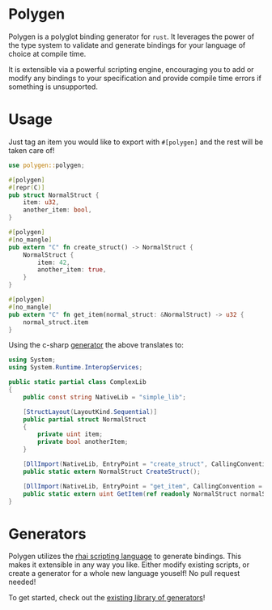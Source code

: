 # Polygen

Polygen is a polyglot binding generator for `rust`. It leverages the power of the type system to validate and generate bindings for your language of choice at compile time.

It is extensible via a powerful scripting engine, encouraging you to add or modify any bindings to your specification and provide compile time errors if something is unsupported.

# Usage

Just tag an item you would like to export with `#[polygen]` and the rest will be taken care of!

```rust
use polygen::polygen;

#[polygen]
#[repr(C)]
pub struct NormalStruct {
    item: u32,
    another_item: bool,
}

#[polygen]
#[no_mangle]
pub extern "C" fn create_struct() -> NormalStruct {
    NormalStruct {
        item: 42,
        another_item: true,
    }
}

#[polygen]
#[no_mangle]
pub extern "C" fn get_item(normal_struct: &NormalStruct) -> u32 {
    normal_struct.item
}

```

Using the c-sharp [generator](#generators) the above translates to:

```csharp
using System;
using System.Runtime.InteropServices;

public static partial class ComplexLib
{
    public const string NativeLib = "simple_lib";

    [StructLayout(LayoutKind.Sequential)]
    public partial struct NormalStruct
    {
        private uint item;
        private bool anotherItem;
    }

    [DllImport(NativeLib, EntryPoint = "create_struct", CallingConvention = CallingConvention.Cdecl)]
    public static extern NormalStruct CreateStruct();

    [DllImport(NativeLib, EntryPoint = "get_item", CallingConvention = CallingConvention.Cdecl)]
    public static extern uint GetItem(ref readonly NormalStruct normalStruct);
}

```

# Generators
Polygen utilizes the [rhai scripting language](rhai.rs) to generate bindings. This makes it extensible in any way you like. Either modify existing scripts, or create a generator for a whole new language youself! No pull request needed!

To get started, check out the [existing library of generators](./generators/)!
